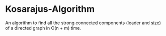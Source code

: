 # Kosarajus-Algorithm
An algorithm to find all the strong connected components (leader and size) of a directed graph in O(n + m) time.
